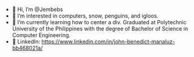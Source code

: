 - 👋 Hi, I’m @Jembebs
- 👀 I’m interested in computers, snow, penguins, and igloos.
- 🌱 I’m currently learning how to center a div. Graduated at Polytechnic University of the Philippines with the degree of Bachelor of Science in Computer Engineering.
- 💞️ LinkedIn: https://www.linkedin.com/in/john-benedict-manaluz-bb468021a/

